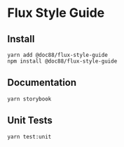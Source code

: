 # Flux Style Guide

## Install 
```
yarn add @doc88/flux-style-guide
npm install @doc88/flux-style-guide
```

## Documentation
```
yarn storybook
```

## Unit Tests
```
yarn test:unit
```